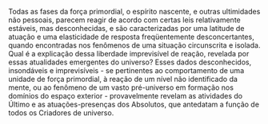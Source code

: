 ﻿Todas as fases da força primordial, o espírito nascente, e outras ultimidades não pessoais, parecem reagir de acordo com certas leis relativamente estáveis, mas desconhecidas, e são caracterizadas por uma latitude de atuação e uma elasticidade de resposta freqüentemente desconcertantes, quando encontradas nos fenômenos de uma situação circunscrita e isolada. Qual é a explicação dessa liberdade imprevisível de reação, revelada por essas atualidades emergentes do universo? Esses dados desconhecidos, insondáveis e imprevisíveis - se pertinentes ao comportamento de uma unidade de força primordial, à reação de um nível não identificado da mente, ou ao fenômeno de um vasto pré-universo em formação nos domínios do espaço exterior - provavelmente revelam as atividades do Último e as atuações-presenças dos Absolutos, que antedatam a função de todos os Criadores de universo.